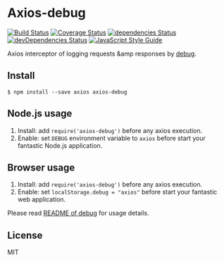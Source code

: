 # Axios-debug

[![Build Status](https://travis-ci.org/Gerhut/axios-debug.svg?branch=master)](https://travis-ci.org/Gerhut/axios-debug)
[![Coverage Status](https://coveralls.io/repos/github/Gerhut/axios-debug/badge.svg?branch=master)](https://coveralls.io/github/Gerhut/axios-debug?branch=master)
[![dependencies Status](https://david-dm.org/Gerhut/kroxy/status.svg)](https://david-dm.org/Gerhut/axios-debug)
[![devDependencies Status](https://david-dm.org/Gerhut/kroxy/dev-status.svg)](https://david-dm.org/Gerhut/axios-debug?type=dev)
[![JavaScript Style Guide](https://img.shields.io/badge/code%20style-standard-brightgreen.svg)](http://standardjs.com/)

Axios interceptor of logging requests &amp responses by [debug](https://www.npmjs.com/package/debug).

## Install 

    $ npm install --save axios axios-debug
    
## Node.js usage

1. Install: add `require('axios-debug')` before any axios execution.
2. Enable: set `DEBUG` environment variable to `axios` before start your fantastic Node.js application.

## Browser usage

1. Install: add `require('axios-debug')` before any axios execution.
2. Enable: set `localStorage.debug = "axios"` before start your fantastic web application.

Please read [README of debug](https://github.com/visionmedia/debug#readme) for usage details.

## License

MIT
